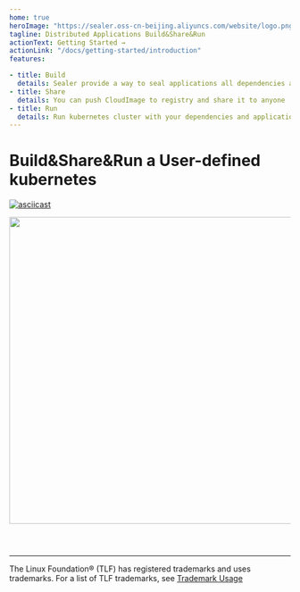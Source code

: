 ```yaml
---
home: true
heroImage: "https://sealer.oss-cn-beijing.aliyuncs.com/website/logo.png"
tagline: Distributed Applications Build&Share&Run
actionText: Getting Started →
actionLink: "/docs/getting-started/introduction"
features:

- title: Build
  details: Sealer provide a way to seal applications all dependencies and kubernetes into CloudImage, Using Kubefile to define whatever you want
- title: Share
  details: You can push CloudImage to registry and share it to anyone
- title: Run
  details: Run kubernetes cluster with your dependencies and applications in few minute on anywhere
---
```


# Build&Share&Run a User-defined kubernetes

[![asciicast](https://asciinema.org/a/446106.svg)](https://asciinema.org/a/446106?speed=3)


<img src="https://sealer.oss-cn-beijing.aliyuncs.com/sealerio.png" width="1100" height="550"/>


<hr style="border-top: 1px solid #eaecef; margin-top: 3.5rem;" />

The Linux Foundation® (TLF) has registered trademarks and uses trademarks. For a list of TLF trademarks, see [Trademark Usage](https://www.linuxfoundation.org/trademark-usage/)